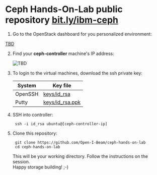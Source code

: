 Ceph Hands-On-Lab public repository [bit.ly/ibm-ceph][this]
===========================================================

1. Go to the OpenStack dashboard for you personalized environment:    

 [TBD][dashboard]

2. Find your **ceph-controller** machine's IP address:

    ![TBD](imgurl)

3. To login to the virtual machines, download the ssh private key:
 
    | System  | Key file                                                                                                  |
    | ------- | --------------------------------------------------------------------------------------------------------- |
    | OpenSSH | [keys/id_rsa](https://raw.githubusercontent.com/Open-I-Beam/ceph-hands-on-lab/master/keys/id_rsa)         |
    | Putty   | [keys/id_rsa.ppk](https://raw.githubusercontent.com/Open-I-Beam/ceph-hands-on-lab/master/keys/id_rsa.ppk) |

4. SSH into controller:  

        ssh -i id_rsa ubuntu@[ceph-controller-ip]

5. Clone this repository:

        git clone https://github.com/Open-I-Beam/ceph-hands-on-lab
        cd ceph-hands-on-lab

    This will be your working directory. Follow the instructions on the session.  
    Happy storage building! ;-)

[this]: http://bit.ly/ibm-ceph
[dashboard]: example.com
